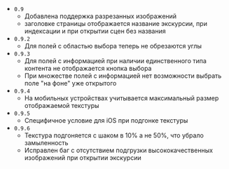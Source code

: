 * `0.9`
  * Добавлена поддержка разрезанных изображений
  * заголовке страницы отображается название экскурсии, при индексации и при открытии сцен без названия
* `0.9.2`
  * Для полей с областью выбора теперь не обрезаются углы
* `0.9.3`
  * Для полей с информацией при наличии единственного типа контента не отображается кнопка выбора
  * При множестве полей с информацией нет возможности выбрать поле "на фоне" уже открытого
* `0.9.4`
  * На мобильных устройствах учитывается максимальный размер отображаемой текстуры
* `0.9.5`
  * Специфичное условие для iOS при подгонке текстуры
* `0.9.6`
  * Текстура подгоняется с шаком в 10% а не 50%, что убрало замыленность
  * Исправлен баг с отсутствием подгрузки высококачественных изображений при открытии экскурсии